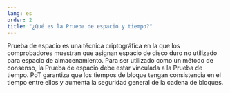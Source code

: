 ```yaml
---
lang: es
order: 2
title: "¿Qué es la Prueba de espacio y tiempo?"
---
```


Prueba de espacio es una técnica criptográfica en la que los comprobadores muestran que asignan espacio de disco duro no utilizado para espacio de almacenamiento. Para ser utilizado como un método de consenso, la Prueba de espacio debe estar vinculada a la Prueba de tiempo. PoT garantiza que los tiempos de bloque tengan consistencia en el tiempo entre ellos y aumenta la seguridad general de la cadena de bloques.
